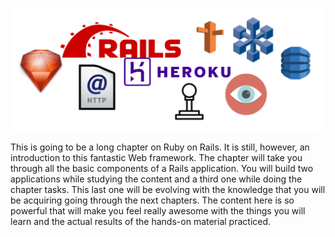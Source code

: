 ![./images/Getting Started With Rails](./images/getting-started-with-rails-summary.svg)

This is going to be a long chapter on Ruby on Rails. It is still, however, an introduction to this fantastic Web framework. The chapter
will take you through all the basic components of a Rails application. You will build two applications while studying the content
and a third one while doing the chapter tasks. This last one will be evolving with the knowledge that you will be acquiring going through
the next chapters. The content here is so powerful that will make you feel really awesome with the things you will learn
and the actual results of the hands-on material practiced.

